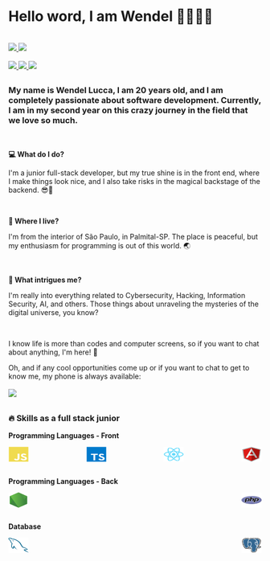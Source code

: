 ### <h1>Hello word, I am Wendel 👋👨🏼‍💻</h1><br>

<div>
  <a href="https://github.com/Wendel25">
  <img height="180em" src="https://github-readme-stats.vercel.app/api?username=Wendel25&show_icons=true&theme=dracula&include_all_commits=true"/>
  <img height="180em" src="https://github-readme-stats.vercel.app/api/top-langs/?username=Wendel25&layout=compact&langs_count=16&theme=dracula"/>
</div><br>

<div> 
  <a href="https://api.whatsapp.com/send?phone=5518981091295" title="(18) 981091295">
    <img src="https://img.shields.io/badge/-Whatsapp-%2325D366?style=for-the-badge&logo=whatsapp&logoColor=white" target="_blank">
  </a>

  <a href="https://www.linkedin.com/in/wendel-l-1353b3205" target="Wendel Lucca">
    <img src="https://img.shields.io/badge/-LinkedIn-%230077B5?style=for-the-badge&logo=linkedin&logoColor=white" target="_blank">
  </a> 

  <a href="mailto:luccawendel25@gmail.com" title="luccawendel25@gmail.com">
    <img src="https://img.shields.io/badge/-Gmail-%23333?style=for-the-badge&logo=gmail&logoColor=white" target="_blank">
  </a>
</div>

##

<h3>My name is Wendel Lucca, I am 20 years old, and I am completely passionate about software development. Currently, I am in my second year on this crazy journey in the field that we love so much.</h3>

<div>
  <br>
  <p><b>💻 What do I do?</b></p>
  <p>I'm a junior full-stack developer, but my true shine is in the front end, where I make things look nice, and I also take risks in the magical backstage of the backend. 😎🚀</p><br>
</div>

<div>
  <p><b>📍 Where I live?</b></p>
  <p>I'm from the interior of São Paulo, in Palmital-SP. The place is peaceful, but my enthusiasm for programming is out of this world. 🌏</p><br>
</div>

<div>
  <p><b>🤖 What intrigues me?</b></p>
  <p>I'm really into everything related to Cybersecurity, Hacking, Information Security, AI, and others. Those things about unraveling the mysteries of the digital universe, you know?</p><br>
</div>

<div>
  <p>I know life is more than codes and computer screens, so if you want to chat about anything, I'm here! 🌟</p>
  <p>Oh, and if any cool opportunities come up or if you want to chat to get to know me, my phone is always available: <br><br>
    <a href="https://api.whatsapp.com/send?phone=5518981091295" title="Enviar Mensagem">
      <img src="https://img.shields.io/badge/-%2325D366?&logo=whatsapp&logoColor=white" target="_blank">
    </a>
  </p>
</div>

##

<h3> 🔥 Skills as a full stack junior</h3>
 <div>
    <p><b>Programming Languages - Front </b></p>
    <div style="display: flex; justify-content: space-between;">
      <img height="30" width="40" src="https://raw.githubusercontent.com/devicons/devicon/master/icons/javascript/javascript-plain.svg">
      <img height="30" width="40" src="https://raw.githubusercontent.com/devicons/devicon/master/icons/typescript/typescript-plain.svg">
      <img height="30" width="40" src="https://raw.githubusercontent.com/devicons/devicon/master/icons/react/react-original.svg">
      <img height="30" width="40" src="https://raw.githubusercontent.com/devicons/devicon/master/icons/angularjs/angularjs-original.svg">
    </div>
 </div>

 ##

<div>
    <p><b>Programming Languages - Back </b></p>
    <div style="display: flex; justify-content: space-between;">
      <img height="30" width="40" src="https://raw.githubusercontent.com/devicons/devicon/master/icons/nodejs/nodejs-original.svg">
      <img height="30" width="40" src="https://raw.githubusercontent.com/devicons/devicon/master/icons/php/php-original.svg">
    </div>
</div>

##

<div>
    <p><b>Database </b></p>
    <div style="display: flex; justify-content: space-between;">
      <img height="30" width="40" src="https://raw.githubusercontent.com/devicons/devicon/master/icons/mysql/mysql-original.svg">
      <img height="30" width="40" src="https://raw.githubusercontent.com/devicons/devicon/master/icons/postgresql/postgresql-original.svg">
    </div>
</div>
